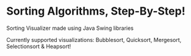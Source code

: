 # Sorting Algorithms, Step-By-Step!
Sorting Visualizer made using Java Swing libraries

Currently supported visualizations: Bubblesort, Quicksort, Mergesort, Selectionsort & Heapsort!
